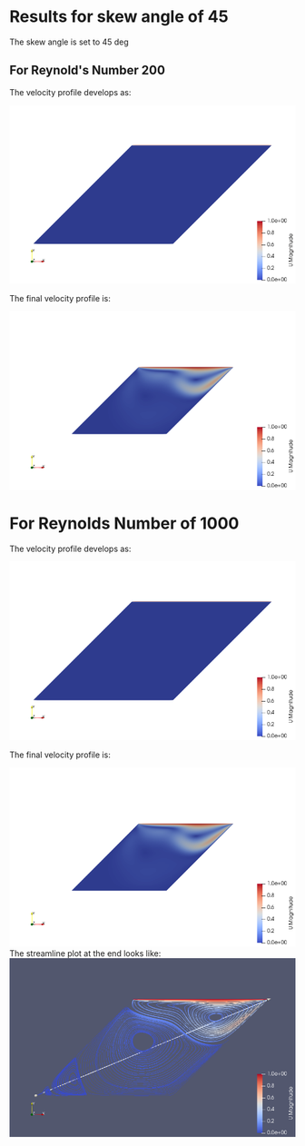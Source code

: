 # Results for skew angle of 45

The skew angle is set to 45 deg
## For Reynold's Number 200

The velocity profile develops as:
  
![vel-profile](results/Re-1000/velocity.gif?raw=True)  
  
The final velocity profile is:  
  
![final-vel](results/Re-1000/velocity-profile.png?raw=True)  
  
  
# For Reynolds Number of 1000
The velocity profile develops as:
  
![vel-profile](results/Re-1000/velocity.gif?raw=True)  
  
The final velocity profile is:  
  
![final-vel](results/Re-1000/velocity-profile.png?raw=True)\
The streamline plot at the end looks like:
![streamline](results/Re-1000/streamline-plot.png)  
  
  

